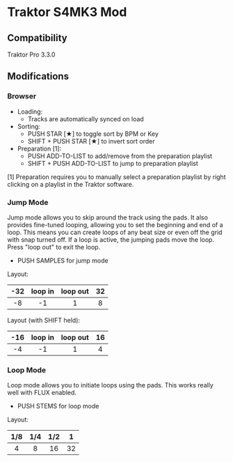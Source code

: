 # Traktor S4MK3 Mod

## Compatibility

Traktor Pro 3.3.0

## Modifications

### Browser

- Loading:
  - Tracks are automatically synced on load
- Sorting:
  - PUSH STAR [★] to toggle sort by BPM or Key
  - SHIFT + PUSH STAR [★] to invert sort order
- Preparation [1]:
  - PUSH ADD-TO-LIST to add/remove from the preparation playlist
  - SHIFT + PUSH ADD-TO-LIST to jump to preparation playlist

[1] Preparation requires you to manually select a preparation playlist by right clicking on a playlist in the Traktor software.

### Jump Mode

Jump mode allows you to skip around the track using the pads. It also provides fine-tuned looping, allowing you to set the beginning and end of a loop. This means you can create loops of any beat size or even off the grid with snap turned off. If a loop is active, the jumping pads move the loop. Press "loop out" to exit the loop.

- PUSH SAMPLES for jump mode

Layout:

| -32 | loop in | loop out | 32 |
|:---:|:-------:|:--------:|:--:|
|  -8 |    -1   |     1    |  8 |

Layout (with SHIFT held):

| -16 | loop in | loop out | 16 |
|:---:|:-------:|:--------:|:--:|
|  -4 |    -1   |     1    |  4 |

### Loop Mode

Loop mode allows you to initiate loops using the pads. This works really well with FLUX enabled.

- PUSH STEMS for loop mode

Layout:

| 1/8 | 1/4 | 1/2 |  1 |
|:----:|:---:|:---:|:---:|
|  4  |  8  |  16 | 32 |
